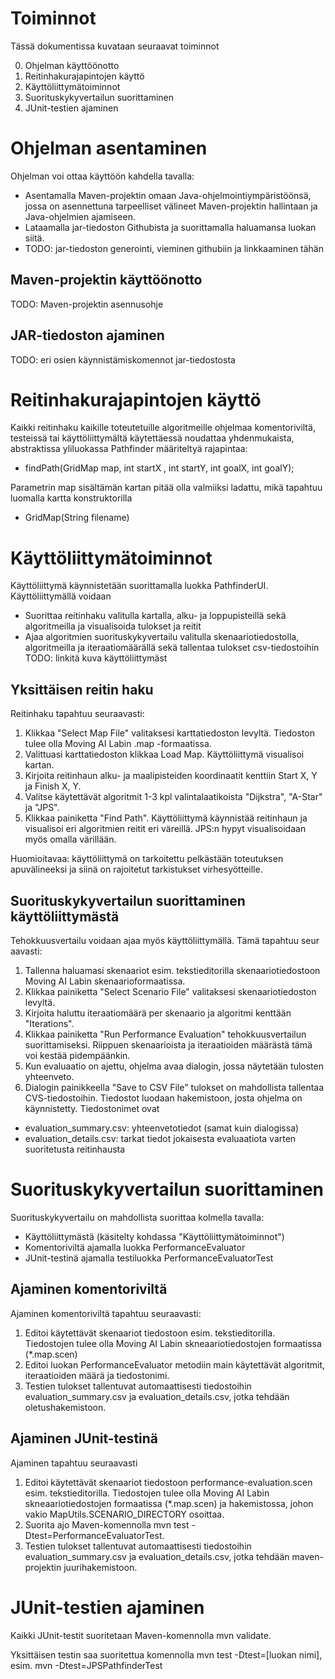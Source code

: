 # Toiminnot

Tässä dokumentissa kuvataan seuraavat toiminnot

0.  Ohjelman käyttöönotto
1.  Reitinhakurajapintojen käyttö
2.  Käyttöliittymätoiminnot
3.  Suorituskykyvertailun suorittaminen
4.  JUnit-testien ajaminen

# Ohjelman asentaminen

Ohjelman voi ottaa käyttöön kahdella tavalla:
-   Asentamalla Maven-projektin omaan Java-ohjelmointiympäristöönsä, jossa on asennettuna tarpeelliset välineet Maven-projektin hallintaan ja Java-ohjelmien ajamiseen.
-   Lataamalla jar-tiedoston Githubista ja suorittamalla haluamansa luokan siitä. 
-   TODO: jar-tiedoston generointi, vieminen githubiin ja linkkaaminen tähän

## Maven-projektin käyttöönotto

TODO: Maven-projektin asennusohje

## JAR-tiedoston ajaminen

TODO: eri osien käynnistämiskomennot jar-tiedostosta

# Reitinhakurajapintojen käyttö

Kaikki reitinhaku kaikille toteutetuille algoritmeille ohjelmaa komentoriviltä, testeissä tai käyttöliittymältä käytettäessä noudattaa yhdenmukaista, abstraktissa yliluokassa Pathfinder määriteltyä rajapintaa: 
-   findPath(GridMap map, int startX , int startY, int goalX, int goalY);

Parametrin map sisältämän kartan pitää olla valmiiksi ladattu, mikä tapahtuu luomalla kartta konstruktorilla
-   GridMap(String filename)

# Käyttöliittymätoiminnot

Käyttöliittymä käynnistetään suorittamalla luokka PathfinderUI. Käyttöliittymällä voidaan
-   Suorittaa reitinhaku valitulla kartalla, alku- ja loppupisteillä sekä algoritmeilla ja visualisoida tulokset ja reitit
-   Ajaa algoritmien suorituskykyvertailu valitulla skenaariotiedostolla, algoritmeilla ja iteraatiomäärällä sekä tallentaa tulokset csv-tiedostoihin
TODO: linkitä kuva käyttöliittymäst

## Yksittäisen reitin haku

Reitinhaku tapahtuu seuraavasti:
1.  Klikkaa "Select Map File" valitaksesi karttatiedoston levyltä. Tiedoston tulee olla Moving AI Labin .map -formaatissa.
2.  Valittuasi karttatiedoston klikkaa Load Map. Käyttöliittymä visualisoi kartan.
3.  Kirjoita reitinhaun alku- ja maalipisteiden koordinaatit kenttiin Start X, Y ja Finish X, Y.
4.  Valitse käytettävät algoritmit 1-3 kpl valintalaatikoista "Dijkstra", "A-Star" ja "JPS".
5.  Klikkaa painiketta "Find Path". Käyttöliittymä käynnistää reitinhaun ja visualisoi eri algoritmien reitit eri väreillä. JPS:n hypyt visualisoidaan myös omalla värillään.

Huomioitavaa: käyttöliittymä on tarkoitettu pelkästään toteutuksen apuvälineeksi ja siinä on rajoitetut tarkistukset virhesyötteille.

## Suorituskykyvertailun suorittaminen käyttöliittymästä

Tehokkuusvertailu voidaan ajaa myös käyttöliittymällä. Tämä tapahtuu seur aavasti:
1.  Tallenna haluamasi skenaariot esim. tekstieditorilla skenaariotiedostoon Moving AI Labin skenaarioformaatissa.
2.  Klikkaa painiketta "Select Scenario File" valitaksesi skenaariotiedoston levyltä.
3.  Kirjoita haluttu iteraatiomäärä per skenaario ja algoritmi kenttään "Iterations".
4.  Klikkaa painiketta "Run Performance Evaluation" tehokkuusvertailun suorittamiseksi. Riippuen skenaarioista ja iteraatioiden määrästä tämä voi kestää pidempäänkin.
5.  Kun evaluaatio on ajettu, ohjelma avaa dialogin, jossa näytetään tulosten yhteenveto.
6.  Dialogin painikkeella "Save to CSV File" tulokset on mahdollista tallentaa CVS-tiedostoihin. Tiedostot luodaan hakemistoon, josta ohjelma on käynnistetty. Tiedostonimet ovat
-   evaluation_summary.csv: yhteenvetotiedot (samat kuin dialogissa)
-   evaluation_details.csv: tarkat tiedot jokaisesta evaluaatiota varten suoritetusta reitinhausta

# Suorituskykyvertailun suorittaminen

Suorituskykyvertailu on mahdollista suorittaa kolmella tavalla:
-   Käyttöliittymästä (käsitelty kohdassa "Käyttöliittymätoiminnot")
-   Komentoriviltä ajamalla luokka PerformanceEvaluator
-   JUnit-testinä ajamalla testiluokka PerformanceEvaluatorTest

## Ajaminen komentoriviltä

Ajaminen komentoriviltä tapahtuu seuraavasti:
1.  Editoi käytettävät skenaariot tiedostoon esim. tekstieditorilla. Tiedostojen tulee olla Moving AI Labin skneaariotiedostojen formaatissa (*.map.scen)
2.  Editoi luokan PerformanceEvaluator metodiin main käytettävät algoritmit, iteraatioiden määrä ja tiedostonimi.
3.  Testien tulokset tallentuvat automaattisesti tiedostoihin evaluation_summary.csv ja evaluation_details.csv, jotka tehdään oletushakemistoon.

## Ajaminen JUnit-testinä

Ajaminen tapahtuu seuraavasti
1.  Editoi käytettävät skenaariot tiedostoon performance-evaluation.scen esim. tekstieditorilla. Tiedostojen tulee olla Moving AI Labin skneaariotiedostojen formaatissa (*.map.scen) ja hakemistossa, johon vakio MapUtils.SCENARIO_DIRECTORY osoittaa.
2.  Suorita ajo Maven-komennolla mvn test -Dtest=PerformanceEvaluatorTest. 
3.  Testien tulokset tallentuvat automaattisesti tiedostoihin evaluation_summary.csv ja evaluation_details.csv, jotka tehdään maven-projektin juurihakemistoon.

# JUnit-testien ajaminen

Kaikki JUnit-testit suoritetaan Maven-komennolla mvn validate. 

Yksittäisen testin saa suoritettua komennolla mvn test -Dtest=[luokan nimi], esim. mvn -Dtest=JPSPathfinderTest 

